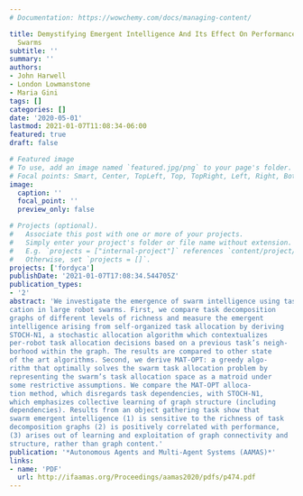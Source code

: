 ```yaml
---
# Documentation: https://wowchemy.com/docs/managing-content/

title: Demystifying Emergent Intelligence And Its Effect On Performance In Large Robot
  Swarms
subtitle: ''
summary: ''
authors:
- John Harwell
- London Lowmanstone
- Maria Gini
tags: []
categories: []
date: '2020-05-01'
lastmod: 2021-01-07T11:08:34-06:00
featured: true
draft: false

# Featured image
# To use, add an image named `featured.jpg/png` to your page's folder.
# Focal points: Smart, Center, TopLeft, Top, TopRight, Left, Right, BottomLeft, Bottom, BottomRight.
image:
  caption: ''
  focal_point: ''
  preview_only: false

# Projects (optional).
#   Associate this post with one or more of your projects.
#   Simply enter your project's folder or file name without extension.
#   E.g. `projects = ["internal-project"]` references `content/project/deep-learning/index.md`.
#   Otherwise, set `projects = []`.
projects: ['fordyca']
publishDate: '2021-01-07T17:08:34.544705Z'
publication_types:
- '2'
abstract: 'We investigate the emergence of swarm intelligence using task allo-
cation in large robot swarms. First, we compare task decomposition
graphs of different levels of richness and measure the emergent
intelligence arising from self-organized task allocation by deriving
STOCH-N1, a stochastic allocation algorithm which contextualizes
per-robot task allocation decisions based on a previous task’s neigh-
borhood within the graph. The results are compared to other state
of the art algorithms. Second, we derive MAT-OPT: a greedy algo-
rithm that optimally solves the swarm task allocation problem by
representing the swarm’s task allocation space as a matroid under
some restrictive assumptions. We compare the MAT-OPT alloca-
tion method, which disregards task dependencies, with STOCH-N1,
which emphasizes collective learning of graph structure (including
dependencies). Results from an object gathering task show that
swarm emergent intelligence (1) is sensitive to the richness of task
decomposition graphs (2) is positively correlated with performance,
(3) arises out of learning and exploitation of graph connectivity and
structure, rather than graph content.'
publication: '*Autonomous Agents and Multi-Agent Systems (AAMAS)*'
links:
- name: 'PDF'
  url: http://ifaamas.org/Proceedings/aamas2020/pdfs/p474.pdf
---
```

